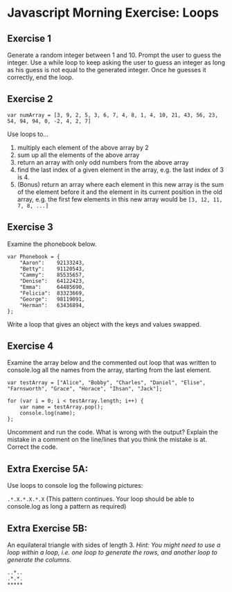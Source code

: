 # Javascript Morning Exercise: Loops

## Exercise 1
Generate a random integer between 1 and 10.
Prompt the user to guess the integer.
Use a while loop to keep asking the user to guess an integer as long as his guess is not equal to the generated integer. Once he guesses it correctly, end the loop.

## Exercise 2
`var numArray = [3, 9, 2, 5, 3, 6, 7, 4, 8, 1, 4, 10, 21, 43, 56, 23, 54, 94, 94, 0, -2, 4, 2, 7]`

Use loops to...
1. multiply each element of the above array by 2
2. sum up all the elements of the above array
3. return an array with only odd numbers from the above array
4. find the last index of a given element in the array, e.g. the last index of 3 is 4.
5. (Bonus) return an array where each element in this new array is the sum of the element before it and the element in its current position in the old array, e.g. the first few elements in this new array would be `[3, 12, 11, 7, 8, ...]`

## Exercise 3
Examine the phonebook below.
```
var Phonebook = {
    "Aaron":    92133243,
    "Betty":    91120543,
    "Cammy":    85535657,
    "Denise":   64122423,
    "Emma":     64485690,
    "Felicia":  83323669,
    "George":   98119091,
    "Herman":   63436894,
};
```
Write a loop that gives an object with the keys and values swapped.

## Exercise 4
Examine the array below and the commented out loop that was written to console.log all the names from the array, starting from the last element.

`var testArray = ["Alice", "Bobby", "Charles", "Daniel", "Elise", "Farnsworth", "Grace", "Horace", "Ihsan", "Jack"];`

```
for (var i = 0; i < testArray.length; i++) {
    var name = testArray.pop();
    console.log(name);
};
```
Uncomment and run the code. What is wrong with the output?
Explain the mistake in a comment on the line/lines that you think the mistake is at.
Correct the code.

## Extra Exercise 5A:
Use loops to console log the following pictures:

`.*.X.*.X.*.X` (This pattern continues. Your loop should be able to console.log as long a pattern as required)

## Extra Exercise 5B:
An equilateral triangle with sides of length 3.
_Hint: You might need to use a loop within a loop, i.e. one loop to generate the rows, and another loop to generate the columns._
```
..*..
.*.*.
*****
```








